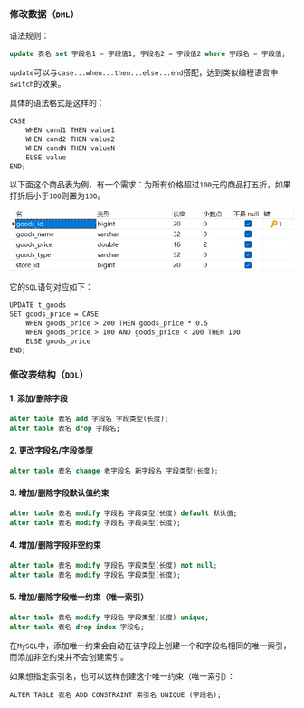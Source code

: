 ### 修改数据（`DML`）

语法规则：

~~~ sql
update 表名 set 字段名1 = 字段值1, 字段名2 = 字段值2 where 字段名 = 字段值;
~~~

`update`可以与`case...when...then...else...end`搭配，达到类似编程语言中`switch`的效果。

具体的语法格式是这样的：
~~~ mysql
CASE
    WHEN cond1 THEN value1
    WHEN cond2 THEN value2
    WHEN condN THEN valueN
    ELSE value
END;
~~~
以下面这个商品表为例，有一个需求：为所有价格超过`100`元的商品打五折，如果打折后小于`100`则置为`100`。

<img src="image/6b559d791ffd4c1189097970ffa79734.png" alt="商品表字段" style="zoom:67%;" />

它的`SQL`语句对应如下：
~~~ mysql
UPDATE t_goods
SET goods_price = CASE
    WHEN goods_price > 200 THEN goods_price * 0.5
    WHEN goods_price > 100 AND goods_price < 200 THEN 100
    ELSE goods_price
END;
~~~

### 修改表结构（`DDL`）

#### 1. 添加/删除字段

~~~ sql
alter table 表名 add 字段名 字段类型(长度);
alter table 表名 drop 字段名;
~~~

#### 2. 更改字段名/字段类型

~~~ sql
alter table 表名 change 老字段名 新字段名 字段类型(长度);
~~~

#### 3. 增加/删除字段默认值约束

~~~ sql
alter table 表名 modify 字段名 字段类型(长度) default 默认值;
alter table 表名 modify 字段名 字段类型(长度);
~~~

#### 4. 增加/删除字段非空约束

~~~ sql
alter table 表名 modify 字段名 字段类型(长度) not null;
alter table 表名 modify 字段名 字段类型(长度);
~~~

#### 5. 增加/删除字段唯一约束（唯一索引）

~~~ sql
alter table 表名 modify 字段名 字段类型(长度) unique;
alter table 表名 drop index 字段名;
~~~

在`MySQL`中，添加唯一约束会自动在该字段上创建一个和字段名相同的唯一索引，而添加非空约束并不会创建索引。

如果想指定索引名，也可以这样创建这个唯一约束（唯一索引）：

```mysql
ALTER TABLE 表名 ADD CONSTRAINT 索引名 UNIQUE (字段名);
```

